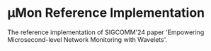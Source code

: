 
# μMon Reference Implementation

The reference implementation of SIGCOMM'24 paper 'Empowering Microsecond-level Network Monitoring with Wavelets'.